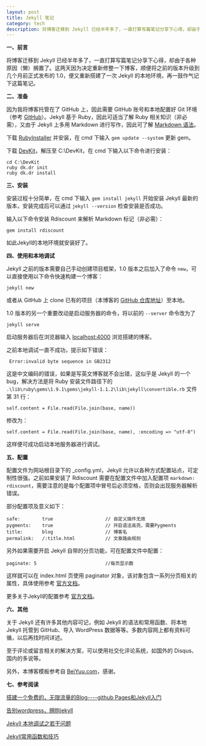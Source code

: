 ```yaml
---
layout: post
title: Jekyll 笔记
category: tech
description: 将博客迁移到 Jekyll 已经半年多了，一直打算写篇笔记分享下心得，却由于各种原因（懒）搁置了。这两天因为决定重新修整一下博客，顺便将之前的版本升级到几个月前正式发布的 1.0，便又重新搭建了一次 Jekyll 的……
---
```

**一、前言**

将博客迁移到 Jekyll 已经半年多了，一直打算写篇笔记分享下心得，却由于各种原因（懒）搁置了。这两天因为决定重新修整一下博客，顺便将之前的版本升级到几个月前正式发布的 1.0，便又重新搭建了一次 Jekyll 的本地环境，再一鼓作气记下这篇笔记。

**二、准备**

因为我将博客托管在了 GitHub 上，因此需要 GitHub 账号和本地配置好 Git 环境（参考 <a href='https://help.github.com/articles/set-up-git' target="_blank">GitHub</a>）。Jekyll 基于 Ruby，因此可适当了解 Ruby 相关知识（非必需），又由于 Jekyll 上多用 Markdown 进行写作，因此可了解 <a href='http://wowubuntu.com/markdown/' target="_blank">Markdown 语法</a>。

下载 <a href='http://rubyforge.org/frs/download.php/76054/rubyinstaller-1.9.3-p194.exe' target="_blank">RubyInstaller</a> 并安装，在 cmd 下输入 `gem update --system` 更新 gem。

下载 <a href='https://github.com/downloads/oneclick/rubyinstaller/DevKit-tdm-32-4.5.2-20111229-1559-sfx.exe' target="_blank">DevKit</a>，解压至 C:\DevKit，在 cmd 下输入以下命令进行安装：

	cd C:\DevKit
	ruby dk.dr init
	ruby dk.dr install

**三、安装**

安装过程十分简单，在 cmd 下输入 `gem install jekyll` 开始安装 Jekyll 最新的版本，安装完成后可以通过 `jekyll --version` 检查安装是否成功。

输入以下命令安装 Rdiscount 来解析 Markdown 标记（非必需）：

	gem install rdiscount

如此Jekyll的本地环境就安装好了。

**四、使用和本地调试**

Jekyll 之前的版本需要自己手动创建项目框架，1.0 版本之后加入了命令 `new`，可以直接使用以下命令快速构建一个博客：

	jekyll new

或者从 GitHub 上 clone 已有的项目（本博客的 <a href='https://github.com/NarsiHuang/narsihuang.github.com.git' target='_blank'>GitHub 仓库地址</a>）至本地。

1.0 版本的另一个重要改动是启动服务器的命令，将以前的 `--server` 命令改为了

	jekyll serve

启动服务器后在浏览器输入 [localhost:4000](localhost:4000) 浏览搭建的博客。

之前本地调试一直不成功，提示如下错误：

	 Error:invalid byte sequence in GB2312

这是中文编码的错误，如果是写英文博客就不会出错，这似乎是 Jekyll 的一个 bug，解决方法是将 Ruby 安装文件路径下的 `.\lib\ruby\gems\1.9.1\gems\jekyll-1.1.2\lib\jekyll\convertible.rb` 文件第 31 行：

	self.content = File.read(File.join(base, name))

修改为：

	self.content = File.read(File.join(base, name), :encoding => "utf-8")

这样便可成功启动本地服务器进行调试。

**五、配置**

配置文件为网站根目录下的 _config.yml，Jekyll 允许以各种方式配置站点，可定制性很强。之前如果安装了 Rdiscount 需要在配置文件中加入配置项 `markdown:  rdiscount`，需要注意的是每个配置项中冒号后必须空格，否则会出现服务器解析错误。

部分配置项及意义如下：

	safe:        true					// 自定义插件无效
	pygments:    true					// 开启语法高亮，需要Pygments
	title:       blog					// 博客名
	permalink:   /:title.html			// 文章路由规则

另外如果需要开启 Jekyll 自带的分页功能，可在配置文件中配置：

	paginate: 5    						//每页显示数

这样就可以在 index.html 页使用 paginator 对象，该对象包含一系列分页相关的属性，具体使用参考 <a href='http://jekyllrb.com/docs/pagination/' target="_blank">官方文档</a>。

更多关于Jekyll的配置参考 <a href='http://jekyllrb.com/docs/configuration/' target="_blank">官方文档</a>。

**六、其他**

关于 Jekyll 还有许多其他内容可记，例如 Jekyll 的语法和常用函数、将本地 Jekyll 托管到 GitHub、导入 WordPress 数据等等。多数内容网上都有资料可循，以后再找时间详述。

至于评论或留言相关的解决方案，可以使用社交化评论系统，如国外的 Disqus、国内的多说等。

另外，本博客模板参考自 <a href='http://beiyuu.com' target="_blank">BeiYuu.com</a>，感谢。

**七、参考阅读**

[搭建一个免费的，无限流量的Blog----github Pages和Jekyll入门](http://www.ruanyifeng.com/blog/2012/08/blogging_with_jekyll.html "搭建一个免费的，无限流量的 Blog----github Pages 和 Jekyll 入门")

[告别wordpress，拥抱jekyll](http://www.yangzhiping.com/tech/wordpress-to-jekyll.html "告别 wordpress，拥抱 jekyll")

[Jekyll 本地调试之若干问题](http://chxt6896.github.com/blog/2012/02/13/blog-jekyll-native.html 'Jekyll 本地调试之若干问题')

[Jekyll常用函数和技巧](http://guojing.me/tec/2012/11/14/jekyll-and-github-tec/ "Jekyll 常用函数和技巧")